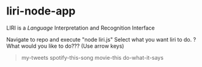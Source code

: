 # liri-node-app
LIRI is a _Language_ Interpretation and Recognition Interface

Navigate to repo and execute "node liri.js"
Select what you want liri to do.
? What would you like to do??? (Use arrow keys)
> my-tweets
  spotify-this-song
  movie-this
  do-what-it-says
